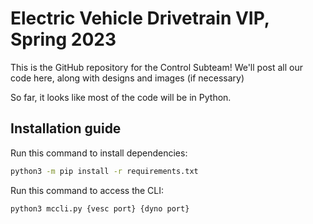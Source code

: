 # Electric Vehicle Drivetrain VIP, Spring 2023
This is the GitHub repository for the Control Subteam! We'll post all our code here, along with designs and images (if necessary)

So far, it looks like most of the code will be in Python.

## Installation guide

Run this command to install dependencies:
```bash
python3 -m pip install -r requirements.txt
```

Run this command to access the CLI:
```
python3 mccli.py {vesc port} {dyno port}
```
